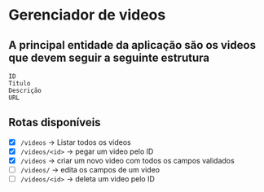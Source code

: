 # Gerenciador de videos

## A principal entidade da aplicação são os videos que devem seguir a seguinte estrutura
```
ID
Titulo
Descrição
URL
```
## Rotas disponíveis
- [X] `/videos` -> Listar todos os videos
- [X] `/videos/<id>` -> pegar um video pelo ID
- [X] `/videos` -> criar um novo video com todos os campos validados
- [ ] `/videos/` -> edita os campos de um video
- [ ] `/videos/<id>` -> deleta um video pelo ID